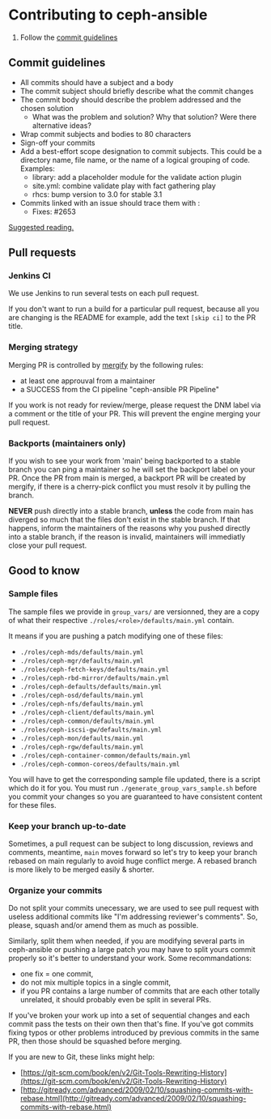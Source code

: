 # Contributing to ceph-ansible

1. Follow the [commit guidelines](#commit-guidelines)

## Commit guidelines

- All commits should have a subject and a body
- The commit subject should briefly describe what the commit changes
- The commit body should describe the problem addressed and the chosen solution
  - What was the problem and solution? Why that solution? Were there alternative ideas?
- Wrap commit subjects and bodies to 80 characters
- Sign-off your commits
- Add a best-effort scope designation to commit subjects. This could be a directory name, file name,
  or the name of a logical grouping of code. Examples:
  - library: add a placeholder module for the validate action plugin
  - site.yml: combine validate play with fact gathering play
  - rhcs: bump version to 3.0 for stable 3.1
- Commits linked with an issue should trace them with :
  - Fixes: #2653

[Suggested reading.](https://chris.beams.io/posts/git-commit/)

## Pull requests

### Jenkins CI

We use Jenkins to run several tests on each pull request.

If you don't want to run a build for a particular pull request, because all you are changing is the
README for example, add the text `[skip ci]` to the PR title.

### Merging strategy

Merging PR is controlled by [mergify](https://mergify.io/) by the following rules:

- at least one approuval from a maintainer
- a SUCCESS from the CI pipeline "ceph-ansible PR Pipeline"

If you work is not ready for review/merge, please request the DNM label via a comment or the title of your PR.
This will prevent the engine merging your pull request.

### Backports (maintainers only)

If you wish to see your work from 'main' being backported to a stable branch you can ping a maintainer
so he will set the backport label on your PR. Once the PR from main is merged, a backport PR will be created by mergify,
if there is a cherry-pick conflict you must resolv it by pulling the branch.

**NEVER** push directly into a stable branch, **unless** the code from main has diverged so much that the files don't exist in the stable branch.
If that happens, inform the maintainers of the reasons why you pushed directly into a stable branch, if the reason is invalid, maintainers will immediatly close your pull request.

## Good to know

### Sample files

The sample files we provide in `group_vars/` are versionned,
they are a copy of what their respective `./roles/<role>/defaults/main.yml` contain.

It means if you are pushing a patch modifying one of these files:

- `./roles/ceph-mds/defaults/main.yml`
- `./roles/ceph-mgr/defaults/main.yml`
- `./roles/ceph-fetch-keys/defaults/main.yml`
- `./roles/ceph-rbd-mirror/defaults/main.yml`
- `./roles/ceph-defaults/defaults/main.yml`
- `./roles/ceph-osd/defaults/main.yml`
- `./roles/ceph-nfs/defaults/main.yml`
- `./roles/ceph-client/defaults/main.yml`
- `./roles/ceph-common/defaults/main.yml`
- `./roles/ceph-iscsi-gw/defaults/main.yml`
- `./roles/ceph-mon/defaults/main.yml`
- `./roles/ceph-rgw/defaults/main.yml`
- `./roles/ceph-container-common/defaults/main.yml`
- `./roles/ceph-common-coreos/defaults/main.yml`

You will have to get the corresponding sample file updated, there is a script which do it for you.
You must run `./generate_group_vars_sample.sh` before you commit your changes so you are guaranteed to have consistent content for these files.

### Keep your branch up-to-date

Sometimes, a pull request can be subject to long discussion, reviews and comments, meantime, `main`
moves forward so let's try to keep your branch rebased on main regularly to avoid huge conflict merge.
A rebased branch is more likely to be merged easily & shorter.

### Organize your commits

Do not split your commits unecessary, we are used to see pull request with useless additional commits like
"I'm addressing reviewer's comments". So, please, squash and/or amend them as much as possible.

Similarly, split them when needed, if you are modifying several parts in ceph-ansible or pushing a large
patch you may have to split yours commit properly so it's better to understand your work.
Some recommandations:

- one fix = one commit,
- do not mix multiple topics in a single commit,
- if you PR contains a large number of commits that are each other totally unrelated, it should probably even be split in several PRs.

If you've broken your work up into a set of sequential changes and each commit pass the tests on their own then that's fine.
If you've got commits fixing typos or other problems introduced by previous commits in the same PR, then those should be squashed before merging.

If you are new to Git, these links might help:

- [https://git-scm.com/book/en/v2/Git-Tools-Rewriting-History](https://git-scm.com/book/en/v2/Git-Tools-Rewriting-History)
- [http://gitready.com/advanced/2009/02/10/squashing-commits-with-rebase.html](http://gitready.com/advanced/2009/02/10/squashing-commits-with-rebase.html)
